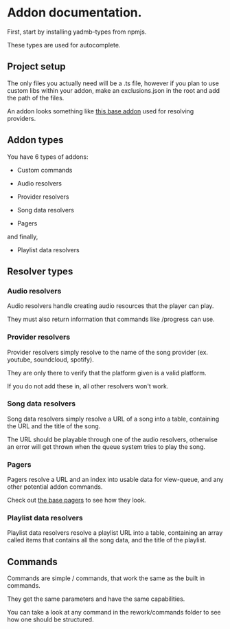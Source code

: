 # Addon documentation.

First, start by installing yadmb-types from npmjs.

These types are used for autocomplete.

## Project setup

The only files you actually need will be a .ts file, however if you plan to use custom libs within your addon, make an exclusions.json in the root and add the path of the files.

An addon looks something like [this base addon](https://github.com/tairasoul/YADMB/blob/main/rework/addons/base/baseNameResolvers.ts) used for resolving providers.

## Addon types

You have 6 types of addons:

- Custom commands

- Audio resolvers

- Provider resolvers

- Song data resolvers

- Pagers

and finally,

- Playlist data resolvers

## Resolver types

### Audio resolvers

Audio resolvers handle creating audio resources that the player can play.

They must also return information that commands like /progress can use.

### Provider resolvers

Provider resolvers simply resolve to the name of the song provider (ex. youtube, soundcloud, spotify).

They are only there to verify that the platform given is a valid platform.

If you do not add these in, all other resolvers won't work.

### Song data resolvers

Song data resolvers simply resolve a URL of a song into a table, containing the URL and the title of the song.

The URL should be playable through one of the audio resolvers, otherwise an error will get thrown when the queue system tries to play the song.

### Pagers

Pagers resolve a URL and an index into usable data for view-queue, and any other potential addon commands.

Check out [the base pagers](https://github.com/tairasoul/YADMB/blob/main/addons/base/pagers.ts) to see how they look.

### Playlist data resolvers

Playlist data resolvers resolve a playlist URL into a table, containing an array called items that contains all the song data, and the title of the playlist.

## Commands

Commands are simple / commands, that work the same as the built in commands.

They get the same parameters and have the same capabilities.

You can take a look at any command in the rework/commands folder to see how one should be structured.